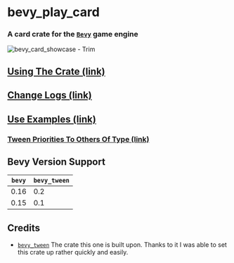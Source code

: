 # bevy_play_card
### A card crate for the [`Bevy`](https://bevyengine.org/) game engine

![bevy_card_showcase - Trim](https://github.com/user-attachments/assets/bf92b236-76ce-4beb-b929-eec4c85ce166)

## [Using The Crate (link)](docs/using_the_crate.md)

## [Change Logs (link)](docs/change_logs.md)

## [Use Examples (link)](examples/use_examples.md)

### [Tween Priorities To Others Of Type (link)](docs/tween_priorities_to_others_of_type.md)

## Bevy Version Support
| `bevy` | `bevy_tween` |
|--------|--------------|
| 0.16   | 0.2          |
| 0.15   | 0.1          |

## Credits
- [`bevy_tween`](https://github.com/Multirious/bevy_tween)
  The crate this one is built upon. Thanks to it I was able to set this crate up rather quickly and easily.
